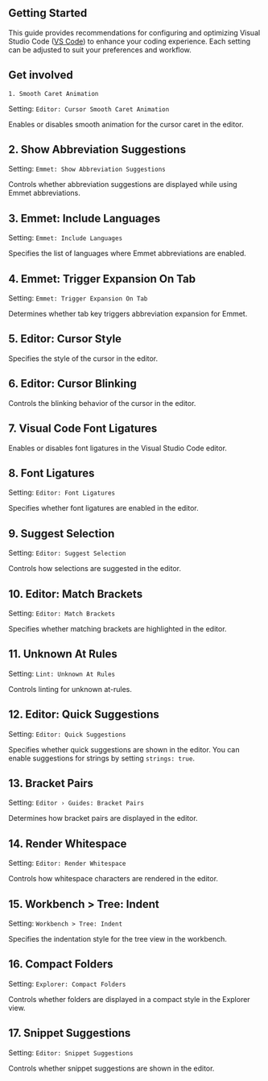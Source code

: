 ## Getting Started

This guide provides recommendations for configuring and optimizing Visual Studio Code ([VS Code](https://code.visualstudio.com/)) to enhance your coding experience. Each setting can be adjusted to suit your preferences and workflow.

## Get involved

	1. Smooth Caret Animation

Setting: `Editor: Cursor Smooth Caret Animation`

Enables or disables smooth animation for the cursor caret in the editor.

## 2. Show Abbreviation Suggestions

Setting: `Emmet: Show Abbreviation Suggestions`

Controls whether abbreviation suggestions are displayed while using Emmet abbreviations.

## 3. Emmet: Include Languages

Setting: `Emmet: Include Languages`

Specifies the list of languages where Emmet abbreviations are enabled.

## 4. Emmet: Trigger Expansion On Tab

Setting: `Emmet: Trigger Expansion On Tab`

Determines whether tab key triggers abbreviation expansion for Emmet.

## 5. Editor: Cursor Style

Specifies the style of the cursor in the editor.

## 6. Editor: Cursor Blinking

Controls the blinking behavior of the cursor in the editor.

## 7. Visual Code Font Ligatures

Enables or disables font ligatures in the Visual Studio Code editor.

## 8. Font Ligatures

Setting: `Editor: Font Ligatures`

Specifies whether font ligatures are enabled in the editor.

## 9. Suggest Selection

Setting: `Editor: Suggest Selection`

Controls how selections are suggested in the editor.

## 10. Editor: Match Brackets

Setting: `Editor: Match Brackets`

Specifies whether matching brackets are highlighted in the editor.

## 11. Unknown At Rules

Setting: `Lint: Unknown At Rules`

Controls linting for unknown at-rules.

## 12. Editor: Quick Suggestions

Setting: `Editor: Quick Suggestions`

Specifies whether quick suggestions are shown in the editor. You can enable suggestions for strings by setting `strings: true`.

## 13. Bracket Pairs

Setting: `Editor › Guides: Bracket Pairs`

Determines how bracket pairs are displayed in the editor.

## 14. Render Whitespace

Setting: `Editor: Render Whitespace`

Controls how whitespace characters are rendered in the editor.

## 15. Workbench > Tree: Indent

Setting: `Workbench > Tree: Indent`

Specifies the indentation style for the tree view in the workbench.

## 16. Compact Folders

Setting: `Explorer: Compact Folders`

Controls whether folders are displayed in a compact style in the Explorer view.

## 17. Snippet Suggestions

Setting: `Editor: Snippet Suggestions`

Controls whether snippet suggestions are shown in the editor.

